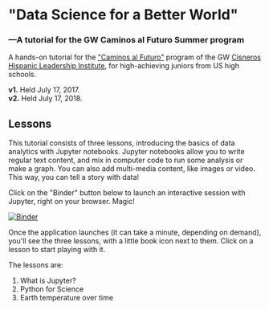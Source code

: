 # "Data Science for a Better World"
### —A tutorial for the GW Caminos al Futuro Summer program
A hands-on tutorial for the ["Caminos al Futuro"](https://summer.gwu.edu/caminos) program of the GW [Cisneros Hispanic Leadership Institute](https://cisneros.columbian.gwu.edu/), for high-achieving juniors from US high schools. 

**v1.** Held July 17, 2017.  
**v2.** Held July 17, 2018.

## Lessons

This tutorial consists of three lessons, introducing the basics of data analytics with Jupyter notebooks.
Jupyter notebooks allow you to write regular text content, and mix in computer code to run some analysis or make a graph.
You can also add multi-media content, like images or video. This way, you can tell a story with data!

Click on the "Binder" button below to launch an interactive session with Jupyter, right on your browser. Magic!

[![Binder](https://mybinder.org/badge.svg)](https://mybinder.org/v2/gh/barbagroup/Caminos/master)

Once the application launches (it can take a minute, depending on demand), you'll see the three lessons, with a little book icon next to them. Click on a lesson to start playing with it.

The lessons are:

1. What is Jupyter?
2. Python for Science
3. Earth temperature over time
